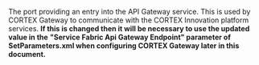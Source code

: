 The port providing an entry into the API Gateway service. This is used by CORTEX Gateway to communicate with the CORTEX Innovation platform services. **If this is changed then it will be necessary to use the updated value in the** **"****Service Fabric Api Gateway Endpoint****" parameter of SetParameters.xml when configuring CORTEX Gateway later in this document.**